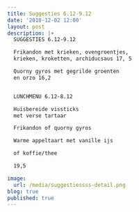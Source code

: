 ```yaml
---
title: Suggesties 6.12-9.12
date: '2018-12-02 12:00'
layout: post
description: |+
  SUGGESTIES 6.12-9.12

  Frikandon met krieken, ovengroentjes,
  krieken, kroketten, archiducsaus 17, 5

  Quorny gyros met gegrilde groenten 
  en orzo 16,2


  LUNCHMENU 6.12-8.12

  Huisbereide vissticks 
  met verse tartaar

  Frikandon of quorny gyros

  Warme appeltaart met vanille ijs

  of koffie/thee

  19,5

image:
  url: /media/suggestiessss-detail.png
blog: true
published: true
---
```


